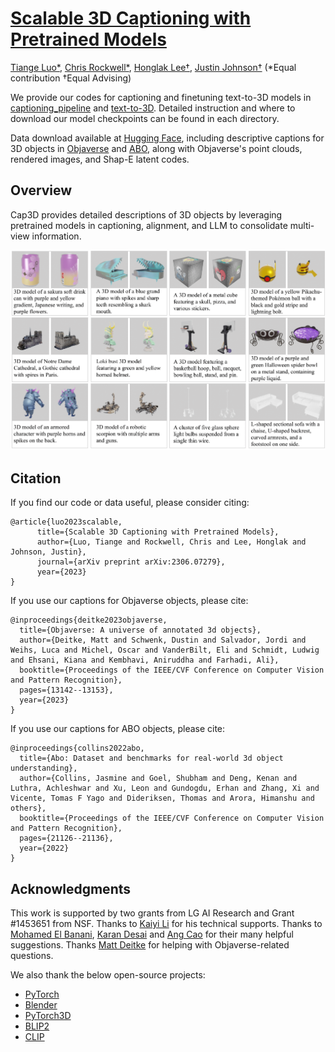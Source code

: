 # [Scalable 3D Captioning with Pretrained Models](https://arxiv.org/abs//2306.07279)

[Tiange Luo*](https://tiangeluo.github.io/), [Chris Rockwell*](https://crockwell.github.io), [Honglak Lee†](https://web.eecs.umich.edu/~honglak/), [Justin Johnson†](https://web.eecs.umich.edu/~justincj) (*Equal contribution    †Equal Advising)

We provide our codes for captioning and finetuning text-to-3D models in [captioning_pipeline](https://github.com/crockwell/Cap3D/tree/main/captioning_pipeline) and [text-to-3D](https://github.com/crockwell/Cap3D/tree/main/text-to-3D). Detailed instruction and where to download our model checkpoints can be found in each directory.

Data download available at [Hugging Face](https://huggingface.co/datasets/tiange/Cap3D), including descriptive captions for 3D objects in [Objaverse](https://objaverse.allenai.org/) and [ABO](https://amazon-berkeley-objects.s3.amazonaws.com/index.html), along with Objaverse's point clouds, rendered images, and Shap-E latent codes.

## Overview
Cap3D provides detailed descriptions of 3D objects by leveraging pretrained models in captioning, alignment, and LLM to consolidate multi-view information.

<img src="teaser.png" alt="drawing">


## Citation
If you find our code or data useful, please consider citing:
```
@article{luo2023scalable,
      title={Scalable 3D Captioning with Pretrained Models},
      author={Luo, Tiange and Rockwell, Chris and Lee, Honglak and Johnson, Justin},
      journal={arXiv preprint arXiv:2306.07279},
      year={2023}
}
```

If you use our captions for Objaverse objects, please cite:
```
@inproceedings{deitke2023objaverse,
  title={Objaverse: A universe of annotated 3d objects},
  author={Deitke, Matt and Schwenk, Dustin and Salvador, Jordi and Weihs, Luca and Michel, Oscar and VanderBilt, Eli and Schmidt, Ludwig and Ehsani, Kiana and Kembhavi, Aniruddha and Farhadi, Ali},
  booktitle={Proceedings of the IEEE/CVF Conference on Computer Vision and Pattern Recognition},
  pages={13142--13153},
  year={2023}
}
```

If you use our captions for ABO objects, please cite:
```
@inproceedings{collins2022abo,
  title={Abo: Dataset and benchmarks for real-world 3d object understanding},
  author={Collins, Jasmine and Goel, Shubham and Deng, Kenan and Luthra, Achleshwar and Xu, Leon and Gundogdu, Erhan and Zhang, Xi and Vicente, Tomas F Yago and Dideriksen, Thomas and Arora, Himanshu and others},
  booktitle={Proceedings of the IEEE/CVF Conference on Computer Vision and Pattern Recognition},
  pages={21126--21136},
  year={2022}
}
```

## Acknowledgments
This work is supported by two grants from LG AI Research and Grant #1453651 from NSF.
Thanks to <a href="https://www.linkedin.com/in/kaiyi-li-1b4a1114b/">Kaiyi Li</a> for his technical supports.
Thanks to <a href="https://mbanani.github.io/">Mohamed El Banani</a>, <a href="http://kdexd.xyz/">Karan Desai</a> and <a href="https://nileshkulkarni.github.io/">Ang Cao</a> for their many helpful suggestions. Thanks <a href="https://mattdeitke.com/">Matt Deitke</a> for helping with Objaverse-related questions. 

We also thank the below open-source projects:
- [PyTorch](https://www.github.com/pytorch/pytorch) 
- [Blender](https://github.com/blender/blender)
- [PyTorch3D](https://github.com/facebookresearch/pytorch3d)
- [BLIP2](https://github.com/salesforce/LAVIS/tree/main/projects/blip2)
- [CLIP](https://github.com/openai/CLIP)
